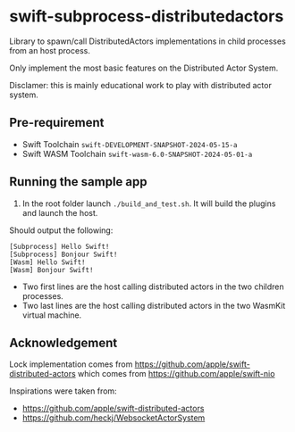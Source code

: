 # swift-subprocess-distributedactors

Library to spawn/call DistributedActors implementations in child processes from an host process.

Only implement the most basic features on the Distributed Actor System.

Disclamer: this is mainly educational work to play with distributed actor system.

## Pre-requirement

- Swift Toolchain `swift-DEVELOPMENT-SNAPSHOT-2024-05-15-a`
- Swift WASM Toolchain `swift-wasm-6.0-SNAPSHOT-2024-05-01-a`

## Running the sample app

1. In the root folder launch `./build_and_test.sh`. It will build the plugins and launch the host.

Should output the following:

```
[Subprocess] Hello Swift!
[Subprocess] Bonjour Swift!
[Wasm] Hello Swift!
[Wasm] Bonjour Swift!
```

- Two first lines are the host calling distributed actors in the two children processes.
- Two last lines are the host calling distributed actors in the two WasmKit virtual machine.

## Acknowledgement
Lock implementation comes from https://github.com/apple/swift-distributed-actors which comes from https://github.com/apple/swift-nio

Inspirations were taken from:
- https://github.com/apple/swift-distributed-actors
- https://github.com/heckj/WebsocketActorSystem
